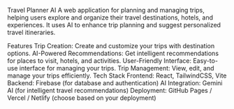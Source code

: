 Travel Planner AI
A web application for planning and managing trips, helping users explore and organize their travel destinations, hotels, and experiences. It uses AI to enhance trip planning and suggest personalized travel itineraries.

Features
Trip Creation: Create and customize your trips with destination options.
AI-Powered Recommendations: Get intelligent recommendations for places to visit, hotels, and activities.
User-Friendly Interface: Easy-to-use interface for managing your trips.
Trip Management: View, edit, and manage your trips efficiently.
Tech Stack
Frontend: React, TailwindCSS, Vite
Backend: Firebase (for database and authentication)
AI Integration: Gemini AI (for intelligent travel recommendations)
Deployment: GitHub Pages / Vercel / Netlify (choose based on your deployment)
